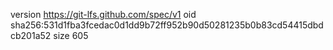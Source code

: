 version https://git-lfs.github.com/spec/v1
oid sha256:531d1fba3fcedac0d1dd9b72ff952b90d50281235b0b83cd54415dbdcb201a52
size 605
